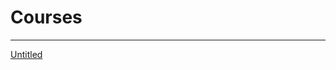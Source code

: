 # Courses

---

[Untitled](Courses%201e69c0bc15f94a92931294c96df8c740/Untitled%20Database%2031727a46032044d18a7ad8ccccd06693.csv)